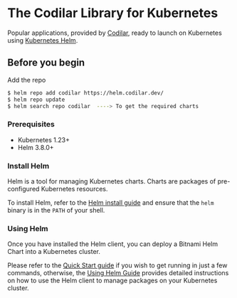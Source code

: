 <!-- markdownlint-disable-next-line -->


# The Codilar Library for Kubernetes

Popular applications, provided by [Codilar](https://www.codilar.com), ready to launch on Kubernetes using [Kubernetes Helm](https://github.com/helm/helm).






## Before you begin
Add the repo

```bash
$ helm repo add codilar https://helm.codilar.dev/
$ helm repo update
$ helm search repo codilar  ----> To get the required charts
```

### Prerequisites

- Kubernetes 1.23+
- Helm 3.8.0+


### Install Helm

Helm is a tool for managing Kubernetes charts. Charts are packages of pre-configured Kubernetes resources.

To install Helm, refer to the [Helm install guide](https://github.com/helm/helm#install) and ensure that the `helm` binary is in the `PATH` of your shell.

### Using Helm

Once you have installed the Helm client, you can deploy a Bitnami Helm Chart into a Kubernetes cluster.

Please refer to the [Quick Start guide](https://helm.sh/docs/intro/quickstart/) if you wish to get running in just a few commands, otherwise, the [Using Helm Guide](https://helm.sh/docs/intro/using_helm/) provides detailed instructions on how to use the Helm client to manage packages on your Kubernetes cluster.
